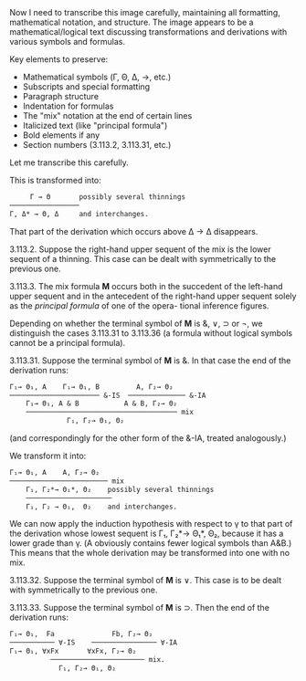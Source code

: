 <thinking>
Now I need to transcribe this image carefully, maintaining all formatting, mathematical notation, and structure. The image appears to be a mathematical/logical text discussing transformations and derivations with various symbols and formulas.

Key elements to preserve:
- Mathematical symbols (Γ, Θ, Δ, →, etc.)
- Subscripts and special formatting
- Paragraph structure
- Indentation for formulas
- The "mix" notation at the end of certain lines
- Italicized text (like "principal formula")
- Bold elements if any
- Section numbers (3.113.2, 3.113.31, etc.)

Let me transcribe this carefully.
</thinking>

This is transformed into:

```txt
     Γ → Θ       possibly several thinnings
───────────────── 
Γ, Δ* → Θ, Δ     and interchanges.
```

That part of the derivation which occurs above
Δ → Δ disappears.

3.113.2. Suppose the right-hand upper sequent of
the mix is the lower sequent of a thinning. This
case can be dealt with symmetrically to the
previous one.

3.113.3. The mix formula **M** occurs both in the
succedent of the left-hand upper sequent and in
the antecedent of the right-hand upper sequent
solely as the *principal formula* of one of the opera-
tional inference figures.

Depending on whether the terminal symbol of **M**
is &, ∨, ⊃ or ¬, we distinguish the cases
3.113.31 to 3.113.36 (a formula without logical
symbols cannot be a principal formula).

3.113.31. Suppose the terminal symbol of **M** is
&. In that case the end of the derivation runs:

```txt
Γ₁→ Θ₁, A    Γ₁→ Θ₁, B         A, Γ₂→ Θ₂
────────────────────── &-IS  ────────────── &-IA
    Γ₁→ Θ₁, A & B           A & B, Γ₂→ Θ₂
    ───────────────────────────────────── mix
              Γ₁, Γ₂→ Θ₁, Θ₂
```

(and correspondingly for the other form of the
&-IA, treated analogously.)

We transform it into:

```txt
Γ₁→ Θ₁, A    A, Γ₂→ Θ₂
──────────────────────── mix
    Γ₁, Γ₂*→ Θ₁*, Θ₂    possibly several thinnings
    ─────────────────────
    Γ₁, Γ₂ → Θ₁,  Θ₂    and interchanges.
```

We can now apply the induction hypothesis with
respect to γ to that part of the derivation whose
lowest sequent is Γ₁, Γ₂*→ Θ₁*, Θ₂, because it has
a lower grade than γ. (A obviously contains fewer
logical symbols than A&B.) This means that the
whole derivation may be transformed into one with
no mix.

3.113.32. Suppose the terminal symbol of **M** is ∨.
This case is to be dealt with symmetrically to the
previous one.

3.113.33. Suppose the terminal symbol of **M** is
⊃. Then the end of the derivation runs:

```txt
Γ₁→ Θ₁,  Fa              Fb, Γ₂→ Θ₂
─────────── ∀-IS    ──────────────── ∀-IA
Γ₁→ Θ₁, ∀xFx       ∀xFx, Γ₂→ Θ₂
          ─────────────────────── mix.
            Γ₁, Γ₂→ Θ₁, Θ₂
```
